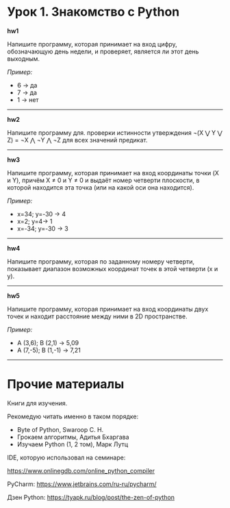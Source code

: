 Урок 1. Знакомство с Python
===========================

**hw1**

Напишите программу, которая принимает на вход цифру, обозначающую день недели, и проверяет, является ли этот день выходным.

*Пример:*
- 6 -> да
- 7 -> да
- 1 -> нет
_________

**hw2**

Напишите программу для. проверки истинности утверждения ¬(X ⋁ Y ⋁ Z) = ¬X ⋀ ¬Y ⋀ ¬Z для всех значений предикат.

____

**hw3**

Напишите программу, которая принимает на вход координаты точки (X и Y), причём X ≠ 0 и Y ≠ 0 и выдаёт номер четверти плоскости, в которой находится эта точка (или на какой оси она находится).

*Пример:*

- x=34; y=-30 -> 4
- x=2; y=4-> 1
- x=-34; y=-30 -> 3

______
**hw4**

 Напишите программу, которая по заданному номеру четверти, показывает диапазон возможных координат точек в этой четверти (x и y).

 _______
 **hw5**

 Напишите программу, которая принимает на вход координаты двух точек и находит расстояние между ними в 2D пространстве.

*Пример:*

- A (3,6); B (2,1) -> 5,09
- A (7,-5); B (1,-1) -> 7,21

____________________
# Прочие материалы #

Книги для изучения. 

Рекомедую читать именно в таком порядке:

- Byte of Python, Swaroop C. H.
- Грокаем алгоритмы, Адитья Бхаргава
- Изучаем Python (1, 2 том), Марк Лутц

IDE, которую использовал на семинаре: 

https://www.onlinegdb.com/online_python_compiler

PyCharm: https://www.jetbrains.com/ru-ru/pycharm/


Дзен Python: https://tyapk.ru/blog/post/the-zen-of-python